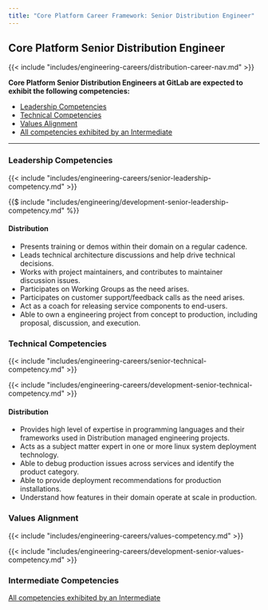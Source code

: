 ```yaml
---
title: "Core Platform Career Framework: Senior Distribution Engineer"
---
```


## Core Platform Senior Distribution Engineer

{{< include "includes/engineering-careers/distribution-career-nav.md" >}}

**Core Platform Senior Distribution Engineers at GitLab are expected to exhibit the following competencies:**

- [Leadership Competencies](#leadership-competencies)
- [Technical Competencies](#technical-competencies)
- [Values Alignment](#values-alignment)
- [All competencies exhibited by an Intermediate](/handbook/engineering/careers/matrix/infrastructure/core-platform/distribution/intermediate/)

---

### Leadership Competencies

{{< include "includes/engineering-careers/senior-leadership-competency.md" >}}

{{$ include "includes/engineering/development-senior-leadership-competency.md" %}}

#### Distribution

- Presents training or demos within their domain on a regular cadence.
- Leads technical architecture discussions and help drive technical decisions.
- Works with project maintainers, and contributes to maintainer discussion issues.
- Participates on Working Groups as the need arises.
- Participates on customer support/feedback calls as the need arises.
- Act as a coach for releasing service components to end-users.
- Able to own a engineering project from concept to production, including proposal, discussion, and execution.

### Technical Competencies

{{< include "includes/engineering-careers/senior-technical-competency.md" >}}

{{< include "includes/engineering-careers/development-senior-technical-competency.md" >}}

#### Distribution

- Provides high level of expertise in programming languages and their frameworks used in Distribution managed engineering projects.
- Acts as a subject matter expert in one or more linux system deployment technology.
- Able to debug production issues across services and identify the product category.
- Able to provide deployment recommendations for production installations.
- Understand how features in their domain operate at scale in production.

### Values Alignment

{{< include "includes/engineering-careers/values-competency.md" >}}

{{< include "includes/engineering-careers/development-senior-values-competency.md" >}}

### Intermediate Competencies

[All competencies exhibited by an Intermediate](/handbook/engineering/careers/matrix/infrastructure/core-platform/distribution/intermediate)
